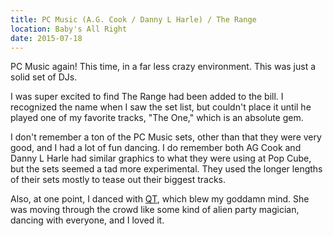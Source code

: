 ```yaml
---
title: PC Music (A.G. Cook / Danny L Harle) / The Range
location: Baby's All Right
date: 2015-07-18
---
```


PC Music again! This time, in a far less crazy environment. This was just a solid set of DJs.

I was super excited to find The Range had been added to the bill. I recognized the name when I saw the set list, but couldn't place it until he played one of my favorite tracks, "The One," which is an absolute gem.

I don't remember a ton of the PC Music sets, other than that they were very good, and I had a lot of fun dancing. I do remember both AG Cook and Danny L Harle had similar graphics to what they were using at Pop Cube, but the sets seemed a tad more experimental. They used the longer lengths of their sets mostly to tease out their biggest tracks.

Also, at one point, I danced with [QT](https://en.wikipedia.org/wiki/QT_(musician)), which blew my goddamn mind. She was moving through the crowd like some kind of alien party magician, dancing with everyone, and I loved it.
